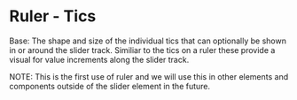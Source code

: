 # Ruler - Tics

Base: The shape and size of the individual tics that can optionally be shown in or around the slider track. Similiar to the tics on a ruler these provide a visual for value increments along the slider track.

NOTE: This is the first use of ruler and we will use this in other elements and components outside of the slider element in the future.